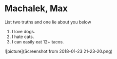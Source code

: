 # Machalek, Max
List two truths and one lie about you below

1. I love dogs.
2. I hate cats.
3. I can easily eat 12+ tacos.

 ![picture](Screenshot from 2018-01-23 21-23-20.png)
